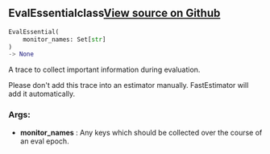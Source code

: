 ## EvalEssential<span class="tag">class</span><a class="sourcelink" href=https://github.com/fastestimator/fastestimator/blob/r1.0/fastestimator/trace/trace.py/#L176-L201>View source on Github</a>
```python
EvalEssential(
	monitor_names: Set[str]
)
-> None
```
A trace to collect important information during evaluation.

Please don't add this trace into an estimator manually. FastEstimator will add it automatically.


<h3>Args:</h3>

* **monitor_names** :  Any keys which should be collected over the course of an eval epoch.



